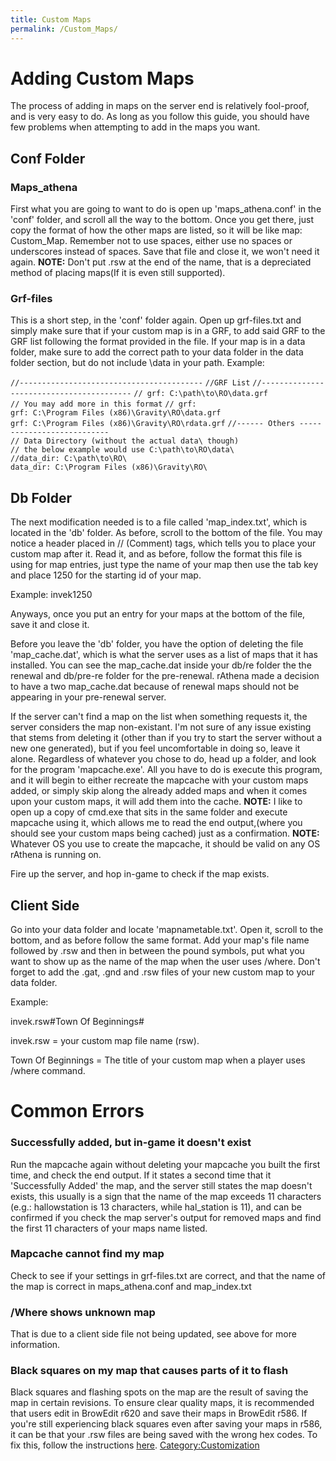 ```yaml
---
title: Custom Maps
permalink: /Custom_Maps/
---
```


Adding Custom Maps
==================

The process of adding in maps on the server end is relatively fool-proof, and is very easy to do. As long as you follow this guide, you should have few problems when attempting to add in the maps you want.

Conf Folder
-----------

### Maps_athena

First what you are going to want to do is open up 'maps_athena.conf' in the 'conf' folder, and scroll all the way to the bottom. Once you get there, just copy the format of how the other maps are listed, so it will be like map: Custom_Map. Remember not to use spaces, either use no spaces or underscores instead of spaces. Save that file and close it, we won't need it again. **NOTE:** Don't put .rsw at the end of the name, that is a depreciated method of placing maps(If it is even still supported).

### Grf-files

This is a short step, in the 'conf' folder again. Open up grf-files.txt and simply make sure that if your custom map is in a GRF, to add said GRF to the GRF list following the format provided in the file. If your map is in a data folder, make sure to add the correct path to your data folder in the data folder section, but do not include \\data in your path. Example:

`//-----------------------------------------`
`//GRF List`
`//-----------------------------------------`
`// grf: C:\path\to\RO\data.grf`
`// You may add more in this format`
`// grf: `<data file path>
`grf: C:\Program Files (x86)\Gravity\RO\data.grf`
`grf: C:\Program Files (x86)\Gravity\RO\rdata.grf`
`//------ Others ---------------------------`
`// Data Directory (without the actual data\ though)`
`// the below example would use C:\path\to\RO\data\`
`//data_dir: C:\path\to\RO\`
`data_dir: C:\Program Files (x86)\Gravity\RO\`

Db Folder
---------

The next modification needed is to a file called 'map_index.txt', which is located in the 'db' folder. As before, scroll to the bottom of the file. You may notice a header placed in // (Comment) tags, which tells you to place your custom map after it. Read it, and as before, follow the format this file is using for map entries, just type the name of your map then use the tab key and place 1250 for the starting id of your map.

Example: invek<tab>1250

Anyways, once you put an entry for your maps at the bottom of the file, save it and close it.

Before you leave the 'db' folder, you have the option of deleting the file 'map_cache.dat', which is what the server uses as a list of maps that it has installed. You can see the map_cache.dat inside your db/re folder the the renewal and db/pre-re folder for the pre-renewal. rAthena made a decision to have a two map_cache.dat because of renewal maps should not be appearing in your pre-renewal server.

If the server can't find a map on the list when something requests it, the server considers the map non-existant. I'm not sure of any issue existing that stems from deleting it (other than if you try to start the server without a new one generated), but if you feel uncomfortable in doing so, leave it alone. Regardless of whatever you chose to do, head up a folder, and look for the program 'mapcache.exe'. All you have to do is execute this program, and it will begin to either recreate the mapcache with your custom maps added, or simply skip along the already added maps and when it comes upon your custom maps, it will add them into the cache. **NOTE:** I like to open up a copy of cmd.exe that sits in the same folder and execute mapcache using it, which allows me to read the end output,(where you should see your custom maps being cached) just as a confirmation. **NOTE:** Whatever OS you use to create the mapcache, it should be valid on any OS rAthena is running on.

Fire up the server, and hop in-game to check if the map exists.

Client Side
-----------

Go into your data folder and locate 'mapnametable.txt'. Open it, scroll to the bottom, and as before follow the same format. Add your map's file name followed by .rsw and then in between the pound symbols, put what you want to show up as the name of the map when the user uses /where. Don't forget to add the .gat, .gnd and .rsw files of your new custom map to your data folder.

Example:

invek.rsw\#Town Of Beginnings\#

invek.rsw = your custom map file name (rsw).

Town Of Beginnings = The title of your custom map when a player uses /where command.

Common Errors
=============

### Successfully added, but in-game it doesn't exist

Run the mapcache again without deleting your mapcache you built the first time, and check the end output. If it states a second time that it 'Successfully Added' the map, and the server still states the map doesn't exists, this usually is a sign that the name of the map exceeds 11 characters (e.g.: hallowstation is 13 characters, while hal_station is 11), and can be confirmed if you check the map server's output for removed maps and find the first 11 characters of your maps name listed.

### Mapcache cannot find my map

Check to see if your settings in grf-files.txt are correct, and that the name of the map is correct in maps_athena.conf and map_index.txt

### /Where shows unknown map

That is due to a client side file not being updated, see above for more information.

### Black squares on my map that causes parts of it to flash

Black squares and flashing spots on the map are the result of saving the map in certain revisions. To ensure clear quality maps, it is recommended that users edit in BrowEdit r620 and save their maps in BrowEdit r586. If you're still experiencing black squares even after saving your maps in r586, it can be that your .rsw files are being saved with the wrong hex codes. To fix this, follow the instructions [here](https://rathena.org/board/topic/61531-resolved-browedit-help-about-walking/#entry92618). [Category:Customization](/Category:Customization "wikilink")